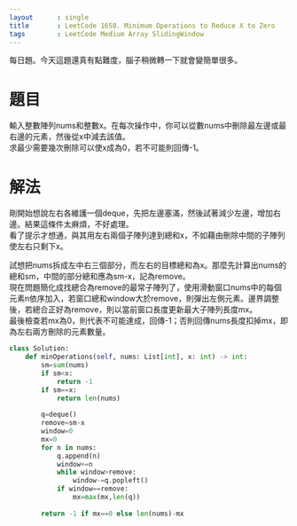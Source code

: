 ```yaml
--- 
layout      : single
title       : LeetCode 1658. Minimum Operations to Reduce X to Zero
tags        : LeetCode Medium Array SlidingWindow
---
```

每日題。今天這題還真有點難度，腦子稍微轉一下就會變簡單很多。  

# 題目
輸入整數陣列nums和整數x。在每次操作中，你可以從數nums中刪除最左邊或最右邊的元素，然後從x中減去該值。  
求最少需要幾次刪除可以使x成為0，若不可能則回傳-1。  

# 解法
剛開始想說左右各維護一個deque，先把左邊塞滿，然後試著減少左邊，增加右邊。結果這條件太麻煩，不好處理。  
看了提示才想通，與其用左右兩個子陣列達到總和x，不如藉由刪除中間的子陣列使左右只剩下x。  

試想把nums拆成左中右三個部分，而左右的目標總和為x。那麼先計算出nums的總和sm，中間的部分總和應為sm-x，記為remove。  
現在問題簡化成找總合為remove的最常子陣列了，使用滑動窗口nums中的每個元素n依序加入，若窗口總和window大於remove，則彈出左側元素。邊界調整後，若總合正好為remove，則以當前窗口長度更新最大子陣列長度mx。  
最後檢查若mx為0，則代表不可能達成，回傳-1；否則回傳nums長度扣掉mx，即為左右兩方刪除的元素數量。  

```python
class Solution:
    def minOperations(self, nums: List[int], x: int) -> int:
        sm=sum(nums)
        if sm<x:
            return -1
        if sm==x:
            return len(nums)
        
        q=deque()
        remove=sm-x
        window=0
        mx=0
        for n in nums:
            q.append(n)
            window+=n
            while window>remove:
                window-=q.popleft()
            if window==remove:
                mx=max(mx,len(q))
                
        return -1 if mx==0 else len(nums)-mx
```
